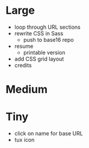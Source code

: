 # Large
- loop through URL sections
- rewrite CSS in Sass
  - push to base16 repo
- resume
  - printable version
- add CSS grid layout
- credits
 
# Medium

# Tiny
- click on name for base URL
- tux icon
 
